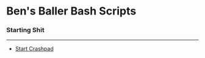 # Ben's Baller Bash Scripts

### Starting Shit
--------

* [Start Crashpad](https://github.com/workingBen/bash-scripts/blob/master/start_crashpad.sh)
